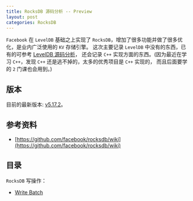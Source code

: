 ```yaml
---
title: RocksDB 源码分析 -- Preview
layout: post
categories: RocksDB
---
```


`Facebook` 在 `LevelDB` 基础之上实现了 `RocksDB`，增加了很多功能并做了很多优化，是业内广泛使用的 `KV` 存储引擎。
这次主要记录 `LevelDB` 中没有的东西，已有的可参考 [LevelDB 源码分析](http://localhost:4000/storage/leveldb-preview/)，
还会记录 `C++` 实现方面的东西。(因为最近在学习 `C++`，发现 `C++` 还是逃不掉的，太多的优秀项目是 `C++` 实现的，
而且后面要学的 `2` 门课也会用到。)

## 版本
目前的最新版本: [v5.17.2](https://github.com/facebook/rocksdb/tree/v5.17.2)。

## 参考资料
* [https://github.com/facebook/rocksdb/wiki](https://github.com/facebook/rocksdb/wiki)

## 目录
`RocksDB` 写操作：
* [Write Batch](/rocksdb/write-batch)

